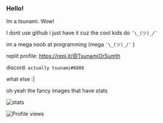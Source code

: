 ### Hello!

Im a tsunami.
Wow!

I dont use github i just have it cuz the cool kids do `¯\_(ツ)_/¯`

im a mega noob at programming (mega `¯\_(ツ)_/¯` )

replit profile:
https://repl.it/@TsunamiOrSumth

discord: `actually tsunami#6808`

what else :|

oh yeah the fancy images that have stats

![stats](https://github-readme-stats.vercel.app/api?username=tsunami-or-something&show_icons=true&theme=tokyonight) 

![Profile views](https://gpvc.arturio.dev/[tsunami-or-something])






